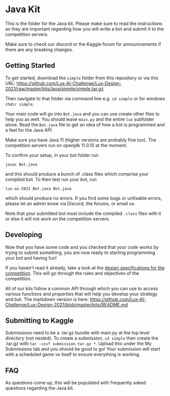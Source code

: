# Java Kit

This is the folder for the Java kit. Please make sure to read the instructions as they are important regarding how you will write a bot and submit it to the competition servers.

Make sure to check our discord or the Kaggle forum for announcements if there are any breaking changes.

## Getting Started

To get started, download the `simple` folder from this repository or via this URL: https://github.com/Lux-AI-Challenge/Lux-Design-2021/raw/master/kits/java/simple/simple.tar.gz

Then navigate to that folder via command line e.g. `cd simple` or for windows `chdir simple`.

Your main code will go into `Bot.java` and you can use create other files to help you as well. You should leave `main.py` and the entire `lux` subfolder alone. Read the `Bot.java` file to get an idea of how a bot is programmed and a feel for the Java API.

Make sure you have Java 11 (higher versions are probably fine too). The competition servers run on openjdk 11.0.10 at the moment.

To confirm your setup, in your bot folder run

```
javac Bot.java
```

and this should produce a bunch of .class files which comprise your compiled bot. To then test run your bot, run

```
lux-ai-2021 Bot.java Bot.java
```

which should produce no errors. If you find some bugs or unfixable errors, please let an admin know via Discord, the forums, or email us.

Note that your submitted bot must include the compiled `.class` files with it or else it will not work on the competition servers.

## Developing

Now that you have some code and you checked that your code works by trying to submit something, you are now ready to starting programming your bot and having fun!

If you haven't read it already, take a look at the [design specifications for the competition](https://lux-ai.org/specs-2021). This will go through the rules and objectives of the competition.

All of our kits follow a common API through which you can use to access various functions and properties that will help you develop your strategy and bot. The markdown version is here: https://github.com/Lux-AI-Challenge/Lux-Design-2021/blob/master/kits/README.md

## Submitting to Kaggle

Submissions need to be a .tar.gz bundle with main.py at the top level directory
(not nested). To create a submission, `cd simple` then create the .tar.gz with
`tar -czvf submission.tar.gz *`. Upload this under the My Submissions tab and
you should be good to go! Your submission will start with a scheduled game vs
itself to ensure everything is working.

## FAQ

As questions come up, this will be populated with frequently asked questions regarding the Java kit.
